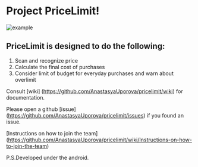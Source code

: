 # Project PriceLimit!


![example](http://savepic.ru/11957046.png)
## PriceLimit is designed to do the following:
1. Scan and recognize price 
2. Calculate the final cost of purchases
3. Consider limit of budget for everyday purchases and warn about overlimit

Consult [wiki] (https://github.com/AnastasyaUporova/pricelimit/wiki) for documentation.

Please open a github [issue] (https://github.com/AnastasyaUporova/pricelimit/issues) if you found an issue.

[Instructions on how to join the team] (https://github.com/AnastasyaUporova/pricelimit/wiki/Instructions-on-how-to-join-the-team)

P.S.Developed under the android.
